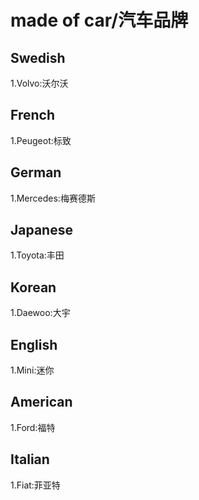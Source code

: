 # made of car/汽车品牌

## Swedish
1.Volvo:沃尔沃

## French
1.Peugeot:标致

## German
1.Mercedes:梅赛德斯

## Japanese
1.Toyota:丰田

## Korean
1.Daewoo:大宇

## English
1.Mini:迷你

## American
1.Ford:福特  

## Italian
1.Fiat:菲亚特
